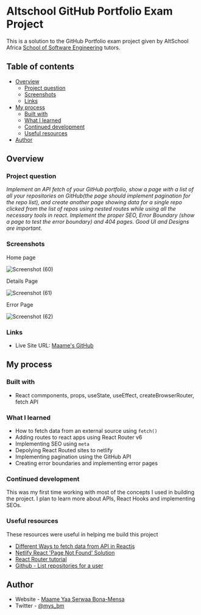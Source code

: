 # Altschool GitHub Portfolio Exam Project

This is a solution to the GitHub Portfolio exam project given by AltSchool Africa [School of Software Engineering](https://altschoolafrica.com/schools/engineering) tutors.

## Table of contents

- [Overview](#overview)
  - [Project question](#project-question)
  - [Screenshots](#screenshots)
  - [Links](#links)
- [My process](#my-process)
  - [Built with](#built-with)
  - [What I learned](#what-i-learned)
  - [Continued development](#continued-development)
  - [Useful resources](#useful-resources)
- [Author](#author)

## Overview

### Project question

*Implement an API fetch of your GitHub portfolio, show a page with a list of all your repositories on GitHub(the page should implement pagination for the repo list), and create another page showing data for a single repo clicked from the list of repos using nested routes while using all the necessary tools in react. Implement the proper SEO, Error Boundary (show a page to test the error boundary) and 404 pages. Good UI and Designs are important.* 

### Screenshots

Home page

![Screenshot (60)](https://user-images.githubusercontent.com/85899285/200161939-f482a2b2-04db-42d5-be2d-cfa5a2cadfea.png)

Details Page

![Screenshot (61)](https://user-images.githubusercontent.com/85899285/200161968-89989096-5ffc-4128-841e-4a8d84cbc1fb.png)


Error Page

![Screenshot (62)](https://user-images.githubusercontent.com/85899285/200161976-3fd23840-08c1-4aba-8134-82a84195c625.png)


### Links

- Live Site URL: [Maame's GitHub](https://githubportfolio-maame.netlify.app/)

## My process

### Built with

- React commponents, props, useState, useEffect, createBrowserRouter, fetch API

### What I learned

- How to fetch data from an external source using `fetch()`
- Adding routes to react apps using React Router v6
- Implementing SEO using `meta`
- Depolying React Routed sites to netlify
- Implementing pagination using the GitHub API
- Creating error boundaries and implementing error pages


### Continued development

This was my first time working with most of the concepts I used in building the project. I plan to learn more about APIs, React Hooks and implementing SEOs.


### Useful resources

These resources were useful in helping me build this project

- [Different Ways to fetch data from API in Reactjs](https://statusneo.com/different-ways-to-fetch-data-from-api-in-reactjs/) 
- [Netlify React 'Page Not Found' Solution](https://www.youtube.com/watch?v=JCM_xoWbF70)
- [React Router tutorial](https://reactrouter.com/en/main/start/tutorial)
- [Github - List repositories for a user](https://docs.github.com/en/rest/repos/repos#list-repositories-for-a-user)

## Author

- Website - [Maame Yaa Serwaa Bona-Mensa](https://mbonamensa.netlify.app)
- Twitter - [@mys_bm](https://www.twitter.com/mys_bm)

